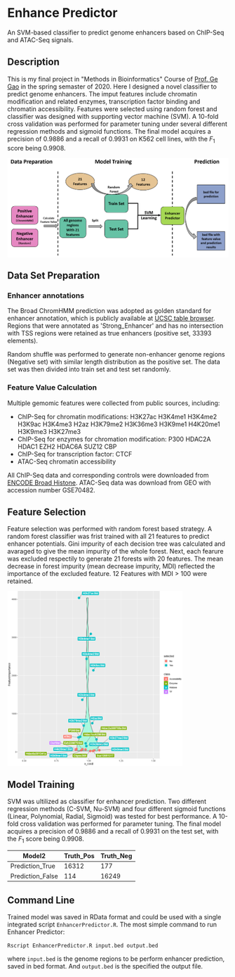 # Enhance Predictor
 An SVM-based classifier to predict genome enhancers based on ChIP-Seq and ATAC-Seq signals.
 
## Description
 This is my final project in "Methods in Bioinformatics" Course of [Prof. Ge Gao](https://icg.pku.edu.cn/en/research/faculty/269362.htm) in the spring semaster of 2020. Here I designed a novel classifier to predict genome enhancers. The imput features include chromatin modification and related enzymes, transcription factor binding and chromatin accessibility. Features were selected using random forest and classifier was designed with supporting vector machine (SVM). A 10-fold cross validation was performed for parameter tuning under several different regression methods and sigmoid functions. The final model acquires a precision of 0.9886 and a recall of 0.9931 on K562 cell lines, with the $F_1$ score being 0.9908.

<img align="center" src="https://raw.githubusercontent.com/liuzhenyu-yyy/Enhance-Predictor/main/assets/model.png" width=900//>


## Data Set Preparation

### Enhancer annotations
The Broad ChromHMM prediction was adopted as golden standard for enhancer annotation, which is publicly available at [UCSC table browser](https://genome.ucsc.edu/cgi-bin/hgTables). Regions that were annotated as 'Strong_Enhancer' and has no intersection with TSS regions were retained as true enhancers (positive set, 33393 elements). 

Random shuffle was performed to generate non-enhancer genome regions (Negative set) with similar length distribution as the positive set. The data set was then divided into train set and test set randomly.

### Feature Value Calculation
Multiple gemomic features were collected from public sources, including:
- ChIP-Seq for chromatin modifications: H3K27ac H3K4me1 H3K4me2 H3K9ac H3K4me3 H2az H3K79me2 H3K36me3 H3K9me1 H4K20me1 H3K9me3 H3K27me3
- ChIP-Seq for enzymes for chromation modification: P300 HDAC2A HDAC1 EZH2 HDAC6A SUZ12 CBP
- ChIP-Seq for transcription factor: CTCF
- ATAC-Seq chromatin accessibility

All ChIP-Seq data and corresponding controls were downloaded from [ENCODE Broad Histone](http://genome.ucsc.edu/cgi-bin/hgFileUi?db=hg19&g=wgEncodeBroadHistone). ATAC-Seq data was download from GEO with accession number GSE70482. 

## Feature Selection
Feature selection was performed with random forest based strategy. A random forest classifier was frist trained with all 21 features to predict enhancer potentials. Gini impurity of each decision tree was calculated and avaraged to give the mean impurity of the whole forest. Next, each fearure was excluded respectily to generate 21 forests with 20 features. The mean decrease in forest impurity (mean decrease impurity, MDI) reflected the importance of the excluded feature. 12 Features with MDI > 100 were retained.

<img align="center" src="https://raw.githubusercontent.com/liuzhenyu-yyy/Enhance-Predictor/main/assets/feature_selection.png" width=400//>

## Model Training
SVM was ultilized as classifier for enhancer prediction. Two different regression methods (C-SVM, Nu-SVM) and four different sigmoid functions (Linear, Polynomial, Radial, Sigmoid) was tested for best performance. A 10-fold cross validation was performed for parameter tuning. The final model acquires a precision of 0.9886 and a recall of 0.9931 on the test set, with the $F_1$ score being 0.9908.

|   Model2  | Truth_Pos | Truth_Neg | 
| ---- | ---- | ---- | 
| Prediction_True | 16312 | 177 | 
| Prediction_False |	 114  | 16249|


## Command Line 
Trained model was saved in RData format and could be used with a single integrated script `EnhancerPredictor.R`. The most simple command to run Enhancer Predictor:

```
Rscript EnhancerPredictor.R input.bed output.bed
```
where `input.bed` is the genome regions to be perform enhancer prediction, saved in bed format. And `output.bed` is the specified the output file.
